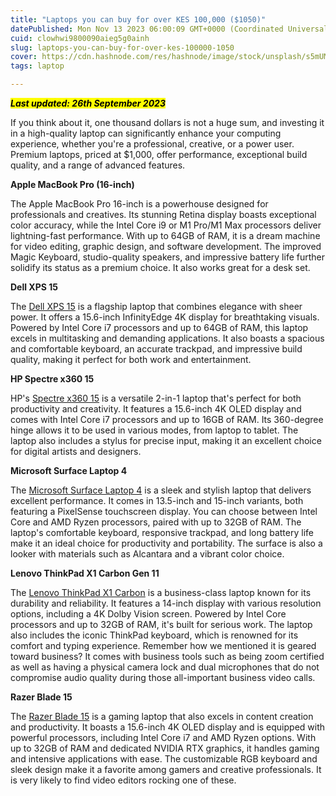 ```yaml
---
title: "Laptops you can buy for over KES 100,000 ($1050)"
datePublished: Mon Nov 13 2023 06:00:09 GMT+0000 (Coordinated Universal Time)
cuid: clowhwi9800090aieg5g0ainh
slug: laptops-you-can-buy-for-over-kes-100000-1050
cover: https://cdn.hashnode.com/res/hashnode/image/stock/unsplash/s5mUMNMxABA/upload/2b44b2f2798d2f9de5006c6dafcf21db.jpeg
tags: laptop

---
```


***<mark>Last updated: 26th September 2023</mark>***

If you think about it, one thousand dollars is not a huge sum, and investing it in a high-quality laptop can significantly enhance your computing experience, whether you're a professional, creative, or a power user. Premium laptops, priced at $1,000, offer performance, exceptional build quality, and a range of advanced features.

**Apple MacBook Pro (16-inch)**

The Apple MacBook Pro 16-inch is a powerhouse designed for professionals and creatives. Its stunning Retina display boasts exceptional color accuracy, while the Intel Core i9 or M1 Pro/M1 Max processors deliver lightning-fast performance. With up to 64GB of RAM, it is a dream machine for video editing, graphic design, and software development. The improved Magic Keyboard, studio-quality speakers, and impressive battery life further solidify its status as a premium choice. It also works great for a desk set.

**Dell XPS 15**

The [Dell XPS 15](https://www.dell.com/en-us/shop/dell-laptops/xps-15-laptop/spd/xps-15-9530-laptop) is a flagship laptop that combines elegance with sheer power. It offers a 15.6-inch InfinityEdge 4K display for breathtaking visuals. Powered by Intel Core i7 processors and up to 64GB of RAM, this laptop excels in multitasking and demanding applications. It also boasts a spacious and comfortable keyboard, an accurate trackpad, and impressive build quality, making it perfect for both work and entertainment.

**HP Spectre x360 15**

HP's [Spectre x360 15](https://www.hp.com/emea_middle_east-en/products/laptops/product-details/32748526) is a versatile 2-in-1 laptop that's perfect for both productivity and creativity. It features a 15.6-inch 4K OLED display and comes with Intel Core i7 processors and up to 16GB of RAM. Its 360-degree hinge allows it to be used in various modes, from laptop to tablet. The laptop also includes a stylus for precise input, making it an excellent choice for digital artists and designers.

**Microsoft Surface Laptop 4**

The [Microsoft Surface Laptop 4](https://www.microsoft.com/en-us/d/surface-laptop-4/946627fb12t1) is a sleek and stylish laptop that delivers excellent performance. It comes in 13.5-inch and 15-inch variants, both featuring a PixelSense touchscreen display. You can choose between Intel Core and AMD Ryzen processors, paired with up to 32GB of RAM. The laptop's comfortable keyboard, responsive trackpad, and long battery life make it an ideal choice for productivity and portability. The surface is also a looker with materials such as Alcantara and a vibrant color choice.

**Lenovo ThinkPad X1 Carbon Gen 11**

The [Lenovo ThinkPad X1 Carbon](https://www.lenovo.com/ke/en/laptops/thinkpad/thinkpad-x1/ThinkPad-X1-Carbon-Gen-11/p/LEN101T0049) is a business-class laptop known for its durability and reliability. It features a 14-inch display with various resolution options, including a 4K Dolby Vision screen. Powered by Intel Core processors and up to 32GB of RAM, it's built for serious work. The laptop also includes the iconic ThinkPad keyboard, which is renowned for its comfort and typing experience. Remember how we mentioned it is geared toward business? It comes with business tools such as being zoom certified as well as having a physical camera lock and dual microphones that do not compromise audio quality during those all-important business video calls.

**Razer Blade 15**

The [Razer Blade 15](https://www.razer.com/gaming-laptops/razer-blade-15-2022) is a gaming laptop that also excels in content creation and productivity. It boasts a 15.6-inch 4K OLED display and is equipped with powerful processors, including Intel Core i7 and AMD Ryzen options. With up to 32GB of RAM and dedicated NVIDIA RTX graphics, it handles gaming and intensive applications with ease. The customizable RGB keyboard and sleek design make it a favorite among gamers and creative professionals. It is very likely to find video editors rocking one of these.
